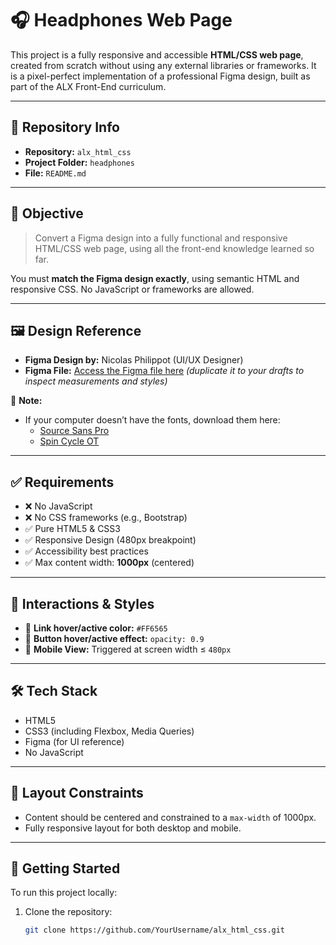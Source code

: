 # 🎧 Headphones Web Page

This project is a fully responsive and accessible **HTML/CSS web page**, created from scratch without using any external libraries or frameworks. It is a pixel-perfect implementation of a professional Figma design, built as part of the ALX Front-End curriculum.

---

## 📁 Repository Info

- **Repository:** `alx_html_css`
- **Project Folder:** `headphones`
- **File:** `README.md`

---

## 🎯 Objective

> Convert a Figma design into a fully functional and responsive HTML/CSS web page, using all the front-end knowledge learned so far.

You must **match the Figma design exactly**, using semantic HTML and responsive CSS. No JavaScript or frameworks are allowed.

---

## 🖼️ Design Reference

- **Figma Design by:** Nicolas Philippot (UI/UX Designer)
- **Figma File:** [Access the Figma file here](https://www.figma.com/) _(duplicate it to your drafts to inspect measurements and styles)_

📌 **Note:**

- If your computer doesn’t have the fonts, download them here:
  - [Source Sans Pro](https://fonts.google.com/specimen/Source+Sans+Pro)
  - [Spin Cycle OT](https://www.fonts.com/font/spin-cycle)

---

## ✅ Requirements

- ❌ No JavaScript
- ❌ No CSS frameworks (e.g., Bootstrap)
- ✅ Pure HTML5 & CSS3
- ✅ Responsive Design (480px breakpoint)
- ✅ Accessibility best practices
- ✅ Max content width: **1000px** (centered)

---

## 🎨 Interactions & Styles

- 🔹 **Link hover/active color:** `#FF6565`
- 🔹 **Button hover/active effect:** `opacity: 0.9`
- 🔹 **Mobile View:** Triggered at screen width ≤ `480px`

---

## 🛠️ Tech Stack

- HTML5
- CSS3 (including Flexbox, Media Queries)
- Figma (for UI reference)
- No JavaScript

---

## 📐 Layout Constraints

- Content should be centered and constrained to a `max-width` of 1000px.
- Fully responsive layout for both desktop and mobile.

---

## 🚀 Getting Started

To run this project locally:

1. Clone the repository:
   ```bash
   git clone https://github.com/YourUsername/alx_html_css.git
   ```
